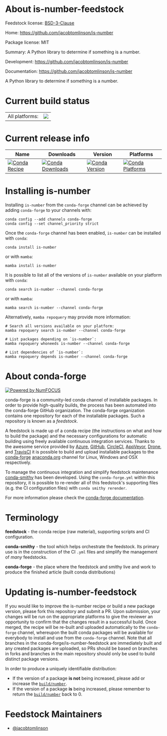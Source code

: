 About is-number-feedstock
=========================

Feedstock license: [BSD-3-Clause](https://github.com/conda-forge/is-number-feedstock/blob/main/LICENSE.txt)

Home: https://github.com/jacobtomlinson/is-number

Package license: MIT

Summary: A Python library to determine if something is a number.

Development: https://github.com/jacobtomlinson/is-number

Documentation: https://github.com/jacobtomlinson/is-number

A Python library to determine if something is a number.


Current build status
====================


<table><tr><td>All platforms:</td>
    <td>
      <a href="https://dev.azure.com/conda-forge/feedstock-builds/_build/latest?definitionId=9088&branchName=main">
        <img src="https://dev.azure.com/conda-forge/feedstock-builds/_apis/build/status/is-number-feedstock?branchName=main">
      </a>
    </td>
  </tr>
</table>

Current release info
====================

| Name | Downloads | Version | Platforms |
| --- | --- | --- | --- |
| [![Conda Recipe](https://img.shields.io/badge/recipe-is--number-green.svg)](https://anaconda.org/conda-forge/is-number) | [![Conda Downloads](https://img.shields.io/conda/dn/conda-forge/is-number.svg)](https://anaconda.org/conda-forge/is-number) | [![Conda Version](https://img.shields.io/conda/vn/conda-forge/is-number.svg)](https://anaconda.org/conda-forge/is-number) | [![Conda Platforms](https://img.shields.io/conda/pn/conda-forge/is-number.svg)](https://anaconda.org/conda-forge/is-number) |

Installing is-number
====================

Installing `is-number` from the `conda-forge` channel can be achieved by adding `conda-forge` to your channels with:

```
conda config --add channels conda-forge
conda config --set channel_priority strict
```

Once the `conda-forge` channel has been enabled, `is-number` can be installed with `conda`:

```
conda install is-number
```

or with `mamba`:

```
mamba install is-number
```

It is possible to list all of the versions of `is-number` available on your platform with `conda`:

```
conda search is-number --channel conda-forge
```

or with `mamba`:

```
mamba search is-number --channel conda-forge
```

Alternatively, `mamba repoquery` may provide more information:

```
# Search all versions available on your platform:
mamba repoquery search is-number --channel conda-forge

# List packages depending on `is-number`:
mamba repoquery whoneeds is-number --channel conda-forge

# List dependencies of `is-number`:
mamba repoquery depends is-number --channel conda-forge
```


About conda-forge
=================

[![Powered by
NumFOCUS](https://img.shields.io/badge/powered%20by-NumFOCUS-orange.svg?style=flat&colorA=E1523D&colorB=007D8A)](https://numfocus.org)

conda-forge is a community-led conda channel of installable packages.
In order to provide high-quality builds, the process has been automated into the
conda-forge GitHub organization. The conda-forge organization contains one repository
for each of the installable packages. Such a repository is known as a *feedstock*.

A feedstock is made up of a conda recipe (the instructions on what and how to build
the package) and the necessary configurations for automatic building using freely
available continuous integration services. Thanks to the awesome service provided by
[Azure](https://azure.microsoft.com/en-us/services/devops/), [GitHub](https://github.com/),
[CircleCI](https://circleci.com/), [AppVeyor](https://www.appveyor.com/),
[Drone](https://cloud.drone.io/welcome), and [TravisCI](https://travis-ci.com/)
it is possible to build and upload installable packages to the
[conda-forge](https://anaconda.org/conda-forge) [anaconda.org](https://anaconda.org/)
channel for Linux, Windows and OSX respectively.

To manage the continuous integration and simplify feedstock maintenance
[conda-smithy](https://github.com/conda-forge/conda-smithy) has been developed.
Using the ``conda-forge.yml`` within this repository, it is possible to re-render all of
this feedstock's supporting files (e.g. the CI configuration files) with ``conda smithy rerender``.

For more information please check the [conda-forge documentation](https://conda-forge.org/docs/).

Terminology
===========

**feedstock** - the conda recipe (raw material), supporting scripts and CI configuration.

**conda-smithy** - the tool which helps orchestrate the feedstock.
                   Its primary use is in the construction of the CI ``.yml`` files
                   and simplify the management of *many* feedstocks.

**conda-forge** - the place where the feedstock and smithy live and work to
                  produce the finished article (built conda distributions)


Updating is-number-feedstock
============================

If you would like to improve the is-number recipe or build a new
package version, please fork this repository and submit a PR. Upon submission,
your changes will be run on the appropriate platforms to give the reviewer an
opportunity to confirm that the changes result in a successful build. Once
merged, the recipe will be re-built and uploaded automatically to the
`conda-forge` channel, whereupon the built conda packages will be available for
everybody to install and use from the `conda-forge` channel.
Note that all branches in the conda-forge/is-number-feedstock are
immediately built and any created packages are uploaded, so PRs should be based
on branches in forks and branches in the main repository should only be used to
build distinct package versions.

In order to produce a uniquely identifiable distribution:
 * If the version of a package **is not** being increased, please add or increase
   the [``build/number``](https://docs.conda.io/projects/conda-build/en/latest/resources/define-metadata.html#build-number-and-string).
 * If the version of a package **is** being increased, please remember to return
   the [``build/number``](https://docs.conda.io/projects/conda-build/en/latest/resources/define-metadata.html#build-number-and-string)
   back to 0.

Feedstock Maintainers
=====================

* [@jacobtomlinson](https://github.com/jacobtomlinson/)

